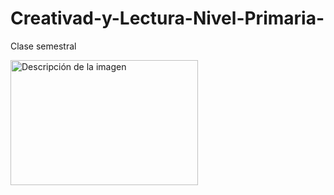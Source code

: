 # Creativad-y-Lectura-Nivel-Primaria-
Clase semestral

<img src="https://github.com/user-attachments/assets/dd835b2e-ae1e-4655-bb12-18ef17c299cd" width="300" height="200" alt="Descripción de la imagen">

